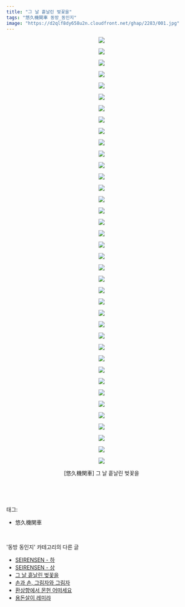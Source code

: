 ```yaml
---
title: "그 날 흩날린 벚꽃을"
tags: "悠久機関車 동방_동인지"
image: "https://d2qlf8dy658u2n.cloudfront.net/ghap/2283/001.jpg"
---
```

<div class="article">
<p style="text-align: center; clear: none; float: none;"><img src="{{ site.imgserver12 }}/ghap/2283/001.jpg"/></p>
<p style="text-align: center; clear: none; float: none;"><img src="{{ site.imgserver12 }}/ghap/2283/002.jpg"/></p>
<p style="text-align: center; clear: none; float: none;"><img src="{{ site.imgserver12 }}/ghap/2283/003.jpg"/></p>
<p style="text-align: center; clear: none; float: none;"><img src="{{ site.imgserver12 }}/ghap/2283/004.jpg"/></p>
<p style="text-align: center; clear: none; float: none;"><img src="{{ site.imgserver12 }}/ghap/2283/005.jpg"/></p>
<p style="text-align: center; clear: none; float: none;"><img src="{{ site.imgserver12 }}/ghap/2283/006.jpg"/></p>
<p style="text-align: center; clear: none; float: none;"><img src="{{ site.imgserver12 }}/ghap/2283/007.jpg"/></p>
<p style="text-align: center; clear: none; float: none;"><img src="{{ site.imgserver12 }}/ghap/2283/008.jpg"/></p>
<p style="text-align: center; clear: none; float: none;"><img src="{{ site.imgserver12 }}/ghap/2283/009.jpg"/></p>
<p style="text-align: center; clear: none; float: none;"><img src="{{ site.imgserver12 }}/ghap/2283/010.jpg"/></p>
<p style="text-align: center; clear: none; float: none;"><img src="{{ site.imgserver12 }}/ghap/2283/011.jpg"/></p>
<p style="text-align: center; clear: none; float: none;"><img src="{{ site.imgserver12 }}/ghap/2283/012.jpg"/></p>
<p style="text-align: center; clear: none; float: none;"><img src="{{ site.imgserver12 }}/ghap/2283/013.jpg"/></p>
<p style="text-align: center; clear: none; float: none;"><img src="{{ site.imgserver12 }}/ghap/2283/014.jpg"/></p>
<p style="text-align: center; clear: none; float: none;"><img src="{{ site.imgserver12 }}/ghap/2283/015.jpg"/></p>
<p style="text-align: center; clear: none; float: none;"><img src="{{ site.imgserver12 }}/ghap/2283/016.jpg"/></p>
<p style="text-align: center; clear: none; float: none;"><img src="{{ site.imgserver12 }}/ghap/2283/017.jpg"/></p>
<p style="text-align: center; clear: none; float: none;"><img src="{{ site.imgserver12 }}/ghap/2283/018.jpg"/></p>
<p style="text-align: center; clear: none; float: none;"><img src="{{ site.imgserver12 }}/ghap/2283/019.jpg"/></p>
<p style="text-align: center; clear: none; float: none;"><img src="{{ site.imgserver12 }}/ghap/2283/020.jpg"/></p>
<p style="text-align: center; clear: none; float: none;"><img src="{{ site.imgserver12 }}/ghap/2283/021.jpg"/></p>
<p style="text-align: center; clear: none; float: none;"><img src="{{ site.imgserver12 }}/ghap/2283/022.jpg"/></p>
<p style="text-align: center; clear: none; float: none;"><img src="{{ site.imgserver12 }}/ghap/2283/023.jpg"/></p>
<p style="text-align: center; clear: none; float: none;"><img src="{{ site.imgserver12 }}/ghap/2283/024.jpg"/></p>
<p style="text-align: center; clear: none; float: none;"><img src="{{ site.imgserver12 }}/ghap/2283/025.jpg"/></p>
<p style="text-align: center; clear: none; float: none;"><img src="{{ site.imgserver12 }}/ghap/2283/026.jpg"/></p>
<p style="text-align: center; clear: none; float: none;"><img src="{{ site.imgserver12 }}/ghap/2283/027.jpg"/></p>
<p style="text-align: center; clear: none; float: none;"><img src="{{ site.imgserver12 }}/ghap/2283/028.jpg"/></p>
<p style="text-align: center; clear: none; float: none;"><img src="{{ site.imgserver12 }}/ghap/2283/029.jpg"/></p>
<p style="text-align: center; clear: none; float: none;"><img src="{{ site.imgserver12 }}/ghap/2283/030.jpg"/></p>
<p style="text-align: center; clear: none; float: none;"><img src="{{ site.imgserver12 }}/ghap/2283/031.jpg"/></p>
<p style="text-align: center; clear: none; float: none;"><img src="{{ site.imgserver12 }}/ghap/2283/032.jpg"/></p>
<p style="text-align: center; clear: none; float: none;"><img src="{{ site.imgserver12 }}/ghap/2283/033.jpg"/></p>
<p style="text-align: center; clear: none; float: none;"><img src="{{ site.imgserver12 }}/ghap/2283/034.jpg"/></p>
<p style="text-align: center; clear: none; float: none;"><img src="{{ site.imgserver12 }}/ghap/2283/035.jpg"/></p>
<p style="text-align: center; clear: none; float: none;"><img src="{{ site.imgserver12 }}/ghap/2283/036.jpg"/></p>
<p style="text-align: center; clear: none; float: none;"><img src="{{ site.imgserver12 }}/ghap/2283/037.jpg"/></p>
<p style="text-align: center; clear: none; float: none;"><img src="{{ site.imgserver12 }}/ghap/2283/038.jpg"/></p>
<p style="text-align: center; clear: none; float: none;">[悠久機関車] 그 날 흩날린 벚꽃을</p>
<p><br/></p>
</div><br/>
<div class="tagTrail">
<p>태그: </p>
<ul>
<li>悠久機関車</li>
</ul>
</div><br/>
<div class="another">
<p>'동방 동인지' 카테고리의 다른 글</p>
<ul>
<li><a href="/ghap_2285">SEIRENSEN - 하</a></li>
<li><a href="/ghap_2284">SEIRENSEN - 상</a></li>
<li><a href="/ghap_2283">그 날 흩날린 벚꽃을</a></li>
<li><a href="/ghap_2282">손과 손, 그림자와 그림자</a></li>
<li><a href="/ghap_2279">환상향에서 몬헌 어떠세요</a></li>
<li><a href="/ghap_2278">용돈살이 레미랴</a></li>
</ul>
</div><br/>
<div class="cb_module cb_fluid">
<div class="cb_wrt cb_profile">
</div><!-- commentList close -->
</div><br/>
